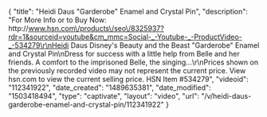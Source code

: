 {
    "title": "Heidi Daus \"Garderobe\" Enamel and Crystal Pin",
    "description": "For More Info or to Buy Now: http:\/\/www.hsn.com\/products\/seo\/8325937?rdr=1&sourceid=youtube&cm_mmc=Social-_-Youtube-_-ProductVideo-_-534279\r\nHeidi Daus Disney's Beauty and the Beast \"Garderobe\" Enamel and Crystal Pin\nDress for success with a little help from Belle and her friends. A comfort to the imprisoned Belle, the singing...\r\nPrices shown on the previously recorded video may not represent the current price.  View hsn.com to view the current selling price. HSN Item #534279",
    "videoid": "112341922",
    "date_created": "1489635381",
    "date_modified": "1503418494",
    "type": "captivate",
    "layout": "video",
    "url": "\/v\/heidi-daus-garderobe-enamel-and-crystal-pin\/112341922"
}